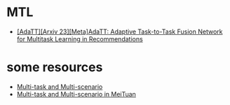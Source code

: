 # MTL
- [[AdaTT][Arxiv 23][Meta]AdaTT: Adaptive Task-to-Task Fusion Network for Multitask Learning in Recommendations](https://arxiv.org/pdf/2304.04959.pdf)

# some resources

- [Multi-task and Multi-scenario](https://mp.weixin.qq.com/s/4FRc-keU_4H8ZCYiKftqaA)
- [Multi-task and Multi-scenario in MeiTuan](https://mp.weixin.qq.com/s/vsIStYa9wi4-bqquonHBww)
